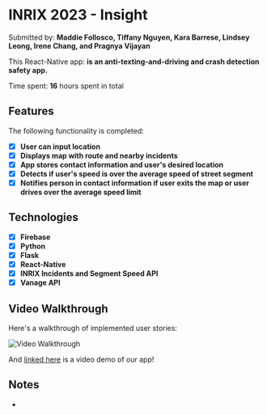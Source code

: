 # INRIX 2023 - Insight

Submitted by: **Maddie Follosco, Tiffany Nguyen, Kara Barrese, Lindsey Leong, Irene Chang, and Pragnya Vijayan**

This React-Native app: **is an anti-texting-and-driving and crash detection safety app.**

Time spent: **16** hours spent in total

## Features

The following functionality is completed:

- [X] **User can input location**
- [X] **Displays map with route and nearby incidents**
- [X] **App stores contact information and user's desired location**
- [X] **Detects if user's speed is over the average speed of street segment**
- [X] **Notifies person in contact information if user exits the map or user drives over the average speed limit**

## Technologies
- [X] **Firebase**
- [X] **Python**
- [X] **Flask**
- [X] **React-Native**
- [X] **INRIX Incidents and Segment Speed API**
- [X] **Vanage API**

## Video Walkthrough

Here's a walkthrough of implemented user stories:

<img src='' title='Video Walkthrough' width='' alt='Video Walkthrough' />

And [linked here](https://youtube.com/shorts/GcmCntbbXZM?si=DmumYk3rbYP_dFA6) is a video demo of our app!

## Notes
- 
